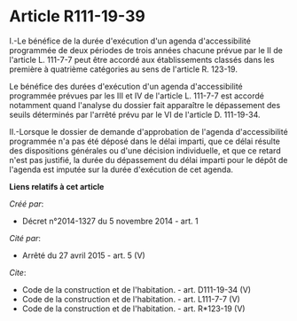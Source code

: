 # Article R111-19-39

I.-Le bénéfice de la durée d'exécution d'un agenda d'accessibilité programmée de deux périodes de trois années chacune prévue
par le II de l'article L. 111-7-7 peut être accordé aux établissements classés dans les première à quatrième catégories au
sens de l'article R. 123-19. 

Le bénéfice des durées d'exécution d'un agenda d'accessibilité programmée prévues par les III et IV de l'article L. 111-7-7
est accordé notamment quand l'analyse du dossier fait apparaître le dépassement des seuils déterminés par l'arrêté prévu par
le VI de l'article D. 111-19-34. 

II.-Lorsque le dossier de demande d'approbation de l'agenda d'accessibilité programmée n'a pas été déposé dans le délai
imparti, que ce délai résulte des dispositions générales ou d'une décision individuelle, et que ce retard n'est pas justifié,
la durée du dépassement du délai imparti pour le dépôt de l'agenda est imputée sur la durée d'exécution de cet agenda.

**Liens relatifs à cet article**

_Créé par_:

  - Décret n°2014-1327 du 5 novembre 2014 - art. 1

_Cité par_:

  - Arrêté du 27 avril 2015 - art. 5 (V)

_Cite_:

  - Code de la construction et de l'habitation. - art. D111-19-34 (V)
  - Code de la construction et de l'habitation. - art. L111-7-7 (V)
  - Code de la construction et de l'habitation. - art. R*123-19 (V)
